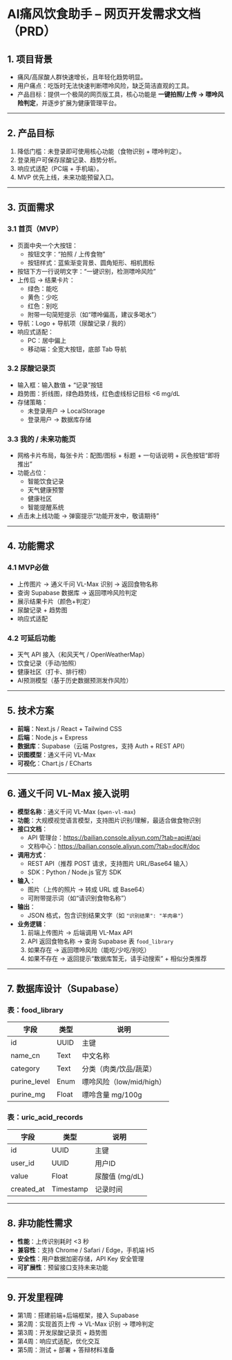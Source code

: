 
# AI痛风饮食助手 – 网页开发需求文档（PRD）

## 1. 项目背景  
- 痛风/高尿酸人群快速增长，且年轻化趋势明显。  
- 用户痛点：吃饭时无法快速判断嘌呤风险，缺乏简洁直观的工具。  
- 产品目标：提供一个极简的网页版工具，核心功能是 **一键拍照/上传 → 嘌呤风险判定**，并逐步扩展为健康管理平台。  

---

## 2. 产品目标  
1. 降低门槛：未登录即可使用核心功能（食物识别 + 嘌呤判定）。  
2. 登录用户可保存尿酸记录、趋势分析。  
3. 响应式适配（PC端 + 手机端）。  
4. MVP 优先上线，未来功能预留入口。  

---

## 3. 页面需求  

### 3.1 首页（MVP）  
- 页面中央一个大按钮：  
  - 按钮文字：“拍照 / 上传食物”  
  - 按钮样式：蓝紫渐变背景、圆角矩形、相机图标  
- 按钮下方一行说明文字：“一键识别，检测嘌呤风险”  
- 上传后 → 结果卡片：  
  - 绿色：能吃  
  - 黄色：少吃  
  - 红色：别吃  
  - 附带一句简短提示（如“嘌呤偏高，建议多喝水”）  
- 导航：Logo + 导航项（尿酸记录 / 我的）  
- 响应式适配：  
  - PC：居中偏上  
  - 移动端：全宽大按钮，底部 Tab 导航  

### 3.2 尿酸记录页  
- 输入框：输入数值 + “记录”按钮  
- 趋势图：折线图，绿色趋势线，红色虚线标记目标 <6 mg/dL  
- 存储策略：  
  - 未登录用户 → LocalStorage  
  - 登录用户 → 数据库存储  

### 3.3 我的 / 未来功能页  
- 网格卡片布局，每张卡片：配图/图标 + 标题 + 一句话说明 + 灰色按钮“即将推出”  
- 功能占位：  
  - 智能饮食记录  
  - 天气健康预警  
  - 健康社区  
  - 智能提醒系统  
- 点击未上线功能 → 弹窗提示“功能开发中，敬请期待”  

---

## 4. 功能需求  

### 4.1 MVP必做  
- 上传图片 → 通义千问 VL-Max 识别 → 返回食物名称  
- 查询 Supabase 数据库 → 返回嘌呤风险判定  
- 展示结果卡片（颜色+判定）  
- 尿酸记录 + 趋势图  
- 响应式适配  

### 4.2 可延后功能  
- 天气 API 接入（和风天气 / OpenWeatherMap）  
- 饮食记录（手动/拍照）  
- 健康社区（打卡、排行榜）  
- AI预测模型（基于历史数据预测发作风险）  

---

## 5. 技术方案  

- **前端**：Next.js / React + Tailwind CSS  
- **后端**：Node.js + Express  
- **数据库**：Supabase（云端 Postgres，支持 Auth + REST API）  
- **识图模型**：通义千问 VL-Max  
- **可视化**：Chart.js / ECharts  

---

## 6. 通义千问 VL-Max 接入说明  

- **模型名称**：通义千问 VL-Max (`qwen-vl-max`)  
- **功能**：大规模视觉语言模型，支持图片识别/理解，最适合做食物识别  
- **接口文档**：  
  - API 管理台：https://bailian.console.aliyun.com/?tab=api#/api  
  - 文档中心：https://bailian.console.aliyun.com/?tab=doc#/doc  
- **调用方式**：  
  - REST API（推荐 POST 请求，支持图片 URL/Base64 输入）  
  - SDK：Python / Node.js 官方 SDK  
- **输入**：  
  - 图片（上传的照片 → 转成 URL 或 Base64）  
  - 可附带提示词（如“请识别食物名称”）  
- **输出**：  
  - JSON 格式，包含识别结果文字（如 `"识别结果": "羊肉串"`）  
- **业务逻辑**：  
  1. 前端上传图片 → 后端调用 VL-Max API  
  2. API 返回食物名称 → 查询 Supabase 表 `food_library`  
  3. 如果存在 → 返回嘌呤风险（能吃/少吃/别吃）  
  4. 如果不存在 → 返回提示“数据库暂无，请手动搜索” + 相似分类推荐  

---

## 7. 数据库设计（Supabase）  

### 表：food_library  
| 字段         | 类型   | 说明                   |  
|--------------|--------|------------------------|  
| id           | UUID   | 主键                   |  
| name_cn      | Text   | 中文名称               |  
| category     | Text   | 分类（肉类/饮品/蔬菜） |  
| purine_level | Enum   | 嘌呤风险（low/mid/high） |  
| purine_mg    | Float  | 嘌呤含量 mg/100g       |  

### 表：uric_acid_records  
| 字段        | 类型      | 说明             |  
|-------------|-----------|------------------|  
| id          | UUID      | 主键             |  
| user_id     | UUID      | 用户ID           |  
| value       | Float     | 尿酸值 (mg/dL)   |  
| created_at  | Timestamp | 记录时间         |  

---

## 8. 非功能性需求  
- **性能**：上传识别耗时 <3 秒  
- **兼容性**：支持 Chrome / Safari / Edge，手机端 H5  
- **安全性**：用户数据加密存储，API Key 安全管理  
- **可扩展性**：预留接口支持未来功能  

---

## 9. 开发里程碑  
- 第1周：搭建前端+后端框架，接入 Supabase  
- 第2周：实现首页上传 → VL-Max 识别 → 嘌呤判定  
- 第3周：开发尿酸记录页 + 趋势图  
- 第4周：响应式适配，优化交互  
- 第5周：测试 + 部署 + 答辩材料准备  
